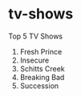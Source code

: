 # tv-shows

Top 5 TV Shows

1. Fresh Prince 
2. Insecure
3. Schitts Creek
4. Breaking Bad
5. Succession
